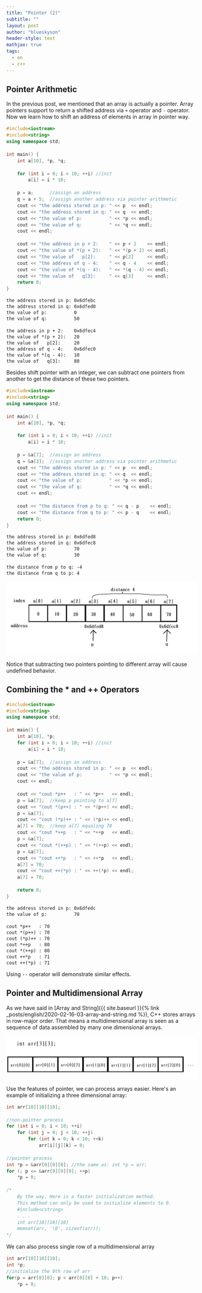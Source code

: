 ```yaml
---
title: "Pointer (2)"
subtitle: ""
layout: post
author: "blueskyson"
header-style: text
mathjax: true
tags:
  - en
  - c++
---
```


## Pointer Arithmetic

In the previous post, we mentioned that an array is actually a pointer. Array pointers support to return a shifted address via `+` operator and `-` operator. Now we learn how to shift an address of elements in array in pointer way.

```cpp
#include<iostream>
#include<string>
using namespace std;

int main() {
    int a[10], *p, *q;

    for (int i = 0; i < 10; ++i) //init
        a[i] = i * 10;

    p = a;      //assign an address
    q = a + 5;  //assign another address via pointer arithmetic
    cout << "the address stored in p: " << p  << endl;
    cout << "the address stored in q: " << q  << endl;
    cout << "the value of p:          " << *p << endl;
    cout << "the value of q:          " << *q << endl;
    cout << endl;

    cout << "the address in p + 2:    " << p + 2    << endl;
    cout << "the value of *(p + 2):   " << *(p + 2) << endl;
    cout << "the value of   p[2]:     " << p[2]     << endl;
    cout << "the address of q - 4:    " << q - 4    << endl;
    cout << "the value of *(q - 4):   " << *(q - 4) << endl;
    cout << "the value of   q[3]:     " << q[3]     << endl;
    return 0;
}
```

```non
the address stored in p: 0x6dfebc
the address stored in q: 0x6dfed0
the value of p:          0
the value of q:          50

the address in p + 2:    0x6dfec4
the value of *(p + 2):   20
the value of   p[2]:     20
the address of q - 4:    0x6dfec0
the value of *(q - 4):   10
the value of   q[3]:     80
```

Besides shift pointer with an integer, we can subtract one pointers from another to get the distance of these two pointers.

```cpp
#include<iostream>
#include<string>
using namespace std;

int main() {
    int a[10], *p, *q;

    for (int i = 0; i < 10; ++i) //init
        a[i] = i * 10;

    p = &a[7];  //assign an address
    q = &a[3];  //assign another address via pointer arithmetic
    cout << "the address stored in p: " << p  << endl;
    cout << "the address stored in q: " << q  << endl;
    cout << "the value of p:          " << *p << endl;
    cout << "the value of q:          " << *q << endl;
    cout << endl;

    cout << "the distance from p to q: " << q - p    << endl;
    cout << "the distance from q to p: " << p - q    << endl;
    return 0;
}
```

```non
the address stored in p: 0x6dfed8
the address stored in q: 0x6dfec8
the value of p:          70
the value of q:          30

the distance from p to q: -4
the distance from q to p: 4
```

[![pointer subtraction](https://raw.githubusercontent.com/blueskyson/image-host/master/pointer-subtraction.jpg)](https://raw.githubusercontent.com/blueskyson/image-host/master/pointer-subtraction.jpg)

Notice that subtracting two pointers pointing to different array will cause undefined behavior.

## Combining the * and ++ Operators

```cpp
#include<iostream>
#include<string>
using namespace std;

int main() {
    int a[10], *p;
    for (int i = 0; i < 10; ++i) //init
        a[i] = i * 10;

    p = &a[7];  //assign an address
    cout << "the address stored in p: " << p  << endl;
    cout << "the value of p:          " << *p << endl;
    cout << endl;

    cout << "cout *p++   : " << *p++   << endl;
    p = &a[7];  //keep p pointing to a[7]
    cout << "cout *(p++) : " << *(p++) << endl;
    p = &a[7];
    cout << "cout (*p)++ : " << (*p)++ << endl;
    a[7] = 70;  //keep a[7] equaling 70
    cout << "cout *++p   : " << *++p   << endl;
    p = &a[7];
    cout << "cout *(++p) : " << *(++p) << endl;
    p = &a[7];
    cout << "cout ++*p   : " << ++*p   << endl;
    a[7] = 70;
    cout << "cout ++(*p) : " << ++(*p) << endl;
    a[7] = 70;

    return 0;
}
```

```non
the address stored in p: 0x6dfedc
the value of p:          70

cout *p++   : 70
cout *(p++) : 70
cout (*p)++ : 70
cout *++p   : 80
cout *(++p) : 80
cout ++*p   : 71
cout ++(*p) : 71
```

Using `--` operator will demonstrate similar effects.

## Pointer and Multidimensional Array

As we have said in [Array and String]({{ site.baseurl }}{% link _posts/english/2020-02-16-03-array-and-string.md %}), C++ stores arrays in row-major order. That means a multidimensional array is seen as a sequence of data assembled by many one dimensional arrays.

[![array-2](https://raw.githubusercontent.com/blueskyson/image-host/master/array-2.jpg)](https://raw.githubusercontent.com/blueskyson/image-host/master/array-2.jpg)

Use the features of pointer, we can process arrays easier. Here's an example of initializing a three dimensional array:

```cpp
int arr[10][10][10];

//non-pointer process
for (int i = 0; i < 10; ++i)
    for (int j = 0; j < 10; ++j)
        for (int k = 0; k < 10; ++k)
            arr[i][j][k] = 0;

//pointer process
int *p = &arr[0][0][0]; //the same as: int *p = arr;
for (; p <= &arr[9][9][9]; ++p)
    *p = 0;

/*
    By the way, Here is a faster initialization method.
    This method can only be used to initialize elements to 0.
    #include<cstring>
    . . .
    int arr[10][10][10]
    memset(arr, '\0', sizeof(arr));
*/  
```

We can also process single row of a multidimensional array

```cpp
int arr[10][10][10];
int *p;
//initialize the 0th row of arr
for(p = arr[0][0]; p < arr[0][0] + 10; p++)
    *p = 0;
```
